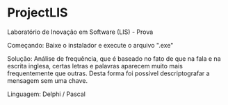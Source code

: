 # ProjectLIS
Laboratório de Inovação em Software (LIS) - Prova

Começando: Baixe o instalador e execute o arquivo ".exe"

Solução: Análise de frequência, que é baseado no fato de que na fala e na escrita inglesa, certas letras e palavras aparecem muito mais frequentemente que outras.
Desta forma foi possível descriptografar a mensagem sem uma chave.

Linguagem: Delphi / Pascal
